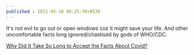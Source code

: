 ```yaml
---
published : 2021-05-10 08:25:30+0530
---
```


It's not evil to go out or open windows  coz it might save your life. And other uncomfortable facts long ignored/chastised by gods of WHO/CDC. 

[Why Did It Take So Long to Accept the Facts About Covid?](https://www.nytimes.com/2021/05/07/opinion/coronavirus-airborne-transmission.html)
